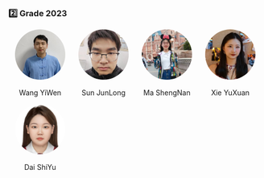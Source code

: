 ### 2️⃣ Grade 2023
<div style="display: flex; flex-wrap: wrap;">  
  <!-- 第一个人 -->  
  <div style="width: 25%; text-align: center;">  
    <img src="./images/7/研究生/研二/王义文.jpg" alt="王义文" style="border-radius: 50%; width: 100px; height: 100px;">  
    <p>Wang YiWen</p> 
  </div>  
    
  <!-- 第二个人， -->  
  <div style="width: 25%; text-align: center;">  
    <img src="./images/7/研究生/研二/孙君龙.jpg" alt="孙君龙" style="border-radius: 50%; width: 100px; height: 100px;">  
    <p>Sun JunLong</p>    
  </div>  

   <div style="width: 25%; text-align: center;">  
    <img src="./images/7/研究生/研二/马胜男.jpg" alt="马胜男" style="border-radius: 50%; width: 100px; height: 100px;">  
    <p>Ma ShengNan</p>  
  </div>

   <div style="width: 25%; text-align: center;">  
    <img src="./images/7/研究生/研二/谢雨轩.jpg" alt="谢雨轩" style="border-radius: 50%; width: 100px; height: 100px;">  
    <p>Xie YuXuan</p>  
  </div>

   <div style="width: 25%; text-align: center;">  
    <img src="./images/7/研究生/研二/戴诗雨.jpg" alt="戴诗雨" style="border-radius: 50%; width: 100px; height: 100px;">  
    <p>Dai ShiYu</p>  
  </div>
</div>
